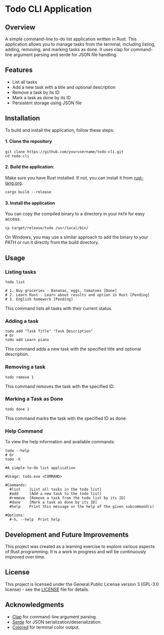 # Todo CLI Application

## Overview

A simple command-line to-do list application written in Rust. This application allows you to manage tasks from the
terminal, including listing, adding, removing, and marking tasks as done. It uses clap for command-line argument parsing
and serde for JSON file handling.

## Features

- List all tasks
- Add a new task with a title and optional description
- Remove a task by its ID
- Mark a task as done by its ID
- Persistent storage using JSON file

## Installation

To build and install the application, follow these steps:

#### 1. Clone the repository

```shell
git clone https://github.com/yourusername/todo-cli.git
cd todo-cli
```

#### 2. Build the application:

Make sure you have Rust installed. If not, you can install
it from [rust-lang.org](https://www.rust-lang.org/tools/install).

```shell
cargo build --release
```

#### 3. Install the application

You can copy the compiled binary to a directory in your `PATH` for easy access.

```shell
cp target/release/todo /usr/local/bin/
```

On Windows, you may use a similar approach to add the binary to your PATH or run it directly from the build directory.

## Usage

### Listing tasks

```shell
todo list

# 1. Buy groceries - Bananas, eggs, tomatoes [Done]
# 2. Learn Rust - Learn about results and option in Rust [Pending]
# 3. English homework [Pending]
```

This command lists all tasks with their current status.

### Adding a task

```shell
todo add "Task Title" "Task Description"
# Or
todo add Learn piano
```

This command adds a new task with the specified title and optional description.

### Removing a task

```shell
todo remove 1
```

This command removes the task with the specified ID.

### Marking a Task as Done

```shell
todo done 1
```

This command marks the task with the specified ID as done.

### Help Command

To view the help information and available commands:

```shell
todo --help
# Or
todo -h

#A simple to-do list application

#Usage: todo.exe <COMMAND>

#Commands:
  #list    [List all tasks in the todo list]
  #add     [Add a new task to the todo list]
  #remove  [Remove a task from the todo list by its ID]
  #done    [Mark a task as done by its ID]
  #help    Print this message or the help of the given subcommand(s)

#Options:
  #-h, --help  Print help
```

## Development and Future Improvements

This project was created as a learning exercise to explore various aspects of Rust programming. It is a work in progress
and will be continuously improved over time.

## License

This project is licensed under the General Public License version 3 (GPL-3.0 license) - see the [LICENSE](LICENSE) file
for details.

## Acknowledgments

- [Clap](https://docs.rs/clap/latest/clap/) for command-line argument parsing.
- [Serde](https://docs.rs/serde/latest/serde/) for JSON serialization/deserialization.
- [Colored](https://docs.rs/colored/latest/colored/index.html) for terminal color output.